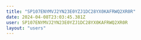 ```yaml
---
title: "SP107ENYMVJ2YN23E0YZJ1DC28YX0KAFRWQ2XR0R"
date: 2024-04-08T23:03:45.381Z
user: SP107ENYMVJ2YN23E0YZJ1DC28YX0KAFRWQ2XR0R
layout: "users"
---
```

    
